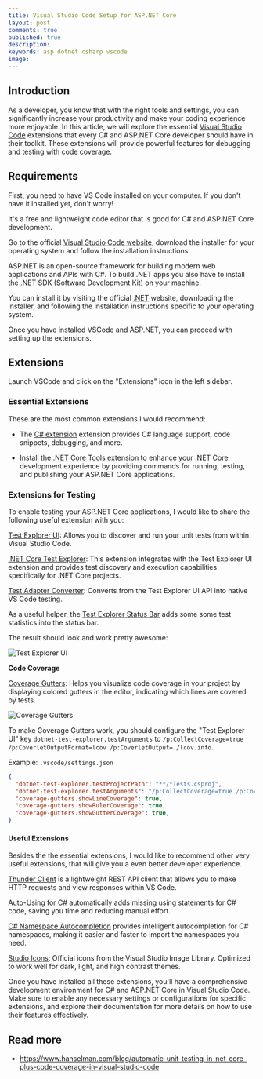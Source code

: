 ```yaml
---
title: Visual Studio Code Setup for ASP.NET Core
layout: post
comments: true
published: true
description:
keywords: asp dotnet csharp vscode
image: 
---
```


## Introduction

As a developer, you know that with the right tools and settings, you can significantly increase your productivity and make your coding experience more enjoyable. In this article, we will explore the essential [Visual Studio Code](https://code.visualstudio.com/) extensions that every C# and ASP.NET Core developer should have in their toolkit. These extensions will provide powerful features for debugging and testing with code coverage.

## Requirements

First, you need to have VS Code installed on your computer. 
If you don't have it installed yet, don't worry! 

It's a free and lightweight code editor that is good for C# and ASP.NET Core development. 

Go to the official [Visual Studio Code website](https://code.visualstudio.com/Download), download the installer for your operating system and follow the installation instructions.

ASP.NET is an open-source framework for building modern web applications and APIs with C#. To build .NET apps you also have to install the .NET SDK (Software Development Kit) on your machine. 

You can install it by visiting the official [.NET](https://dotnet.microsoft.com/en-us/download) website, downloading the  installer, and following the installation instructions specific to your operating system.

Once you have installed VSCode and ASP.NET, you can proceed with setting up the extensions.

## Extensions

Launch VSCode and click on the "Extensions" icon in the left sidebar.

### Essential Extensions

These are the most common extensions I would recommend:

* The [C# extension](https://marketplace.visualstudio.com/items?itemName=ms-dotnettools.csharp) extension provides C# language support, code snippets, debugging, and more.

* Install the [.NET Core Tools](https://marketplace.visualstudio.com/items?itemName=formulahendry.dotnet) extension to enhance your .NET Core development experience by providing commands for running, testing, and publishing your ASP.NET Core applications.

### Extensions for Testing

To enable testing your ASP.NET Core applications, I would like to share the following useful extension with you:

[Test Explorer UI](https://marketplace.visualstudio.com/items?itemName=hbenl.vscode-test-explorer): Allows you to discover and run your unit tests from within Visual Studio Code.

[.NET Core Test Explorer](https://marketplace.visualstudio.com/items?itemName=formulahendry.dotnet-test-explorer): This extension integrates with the Test Explorer UI extension and provides test discovery and execution capabilities specifically for .NET Core projects.

[Test Adapter Converter](https://marketplace.visualstudio.com/items?itemName=ms-vscode.test-adapter-converter): Converts from the Test Explorer UI API into native VS Code testing.

As a useful helper, the [Test Explorer Status Bar](https://marketplace.visualstudio.com/items?itemName=connorshea.vscode-test-explorer-status-bar)
adds some some test statistics into the status bar.

The result should look and work pretty awesome:

<img src="https://github.com/odan/slim4-skeleton/assets/781074/bc296a9d-59b4-44ed-aa49-e0ea73ea6eee" loading="lazy" alt="Test Explorer UI">

**Code Coverage**

[Coverage Gutters](https://marketplace.visualstudio.com/items?itemName=ryanluker.vscode-coverage-gutters): Helps you visualize code coverage in your project by displaying colored gutters in the editor, indicating which lines are covered by tests.

<img src="https://github.com/odan/slim4-skeleton/assets/781074/664ba642-bacc-4f18-9049-1ee608051000" loading="lazy" alt="Coverage Gutters">

To make Coverage Gutters work, you should configure the "Test Explorer UI"
key `dotnet-test-explorer.testArguments` to `/p:CollectCoverage=true /p:CoverletOutputFormat=lcov /p:CoverletOutput=./lcov.info`.

Example: `.vscode/settings.json`

```json
{
  "dotnet-test-explorer.testProjectPath": "**/*Tests.csproj",
  "dotnet-test-explorer.testArguments": "/p:CollectCoverage=true /p:CoverletOutputFormat=lcov /p:CoverletOutput=./lcov.info",
  "coverage-gutters.showLineCoverage": true,
  "coverage-gutters.showRulerCoverage": true,
  "coverage-gutters.showGutterCoverage": true,
}
```

#### Useful Extensions

Besides the the essential extensions, I would like to recommend other
very useful extensions, that will give you a even better developer experience.

[Thunder Client](https://marketplace.visualstudio.com/items?itemName=rangav.vscode-thunder-client) is a lightweight REST API client that allows you to make HTTP requests and view responses within VS Code.

[Auto-Using for C#](https://marketplace.visualstudio.com/items?itemName=Fudge.auto-using) automatically adds missing using statements for C# code, saving you time and reducing manual effort.

[C# Namespace Autocompletion](https://marketplace.visualstudio.com/items?itemName=adrianwilczynski.namespace) provides intelligent autocompletion for C# namespaces, making it easier and faster to import the namespaces you need.

[Studio Icons](https://marketplace.visualstudio.com/items?itemName=jtlowe.vscode-icon-theme): Official icons from the Visual Studio Image Library. Optimized to work well for dark, light, and high contrast themes.

Once you have installed all these extensions, you'll have a comprehensive development environment for C# and ASP.NET Core in Visual Studio Code. Make sure to enable any necessary settings or configurations for specific extensions, and explore their documentation for more details on how to use their features effectively.

## Read more

* <https://www.hanselman.com/blog/automatic-unit-testing-in-net-core-plus-code-coverage-in-visual-studio-code>

